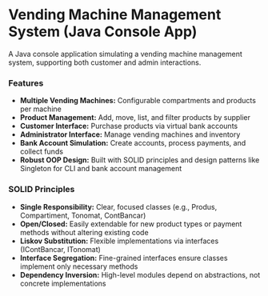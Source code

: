 # Vending Machine Management System (Java Console App)

A Java console application simulating a vending machine management system, supporting both customer and admin interactions.

### Features

* **Multiple Vending Machines:** Configurable compartments and products per machine
* **Product Management:** Add, move, list, and filter products by supplier
* **Customer Interface:** Purchase products via virtual bank accounts
* **Administrator Interface:** Manage vending machines and inventory
* **Bank Account Simulation:** Create accounts, process payments, and collect funds
* **Robust OOP Design:** Built with SOLID principles and design patterns like Singleton for CLI and bank account management

### SOLID Principles

* **Single Responsibility:** Clear, focused classes (e.g., Produs, Compartiment, Tonomat, ContBancar)
* **Open/Closed:** Easily extendable for new product types or payment methods without altering existing code
* **Liskov Substitution:** Flexible implementations via interfaces (IContBancar, ITonomat)
* **Interface Segregation:** Fine-grained interfaces ensure classes implement only necessary methods
* **Dependency Inversion:** High-level modules depend on abstractions, not concrete implementations
